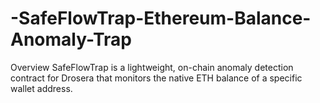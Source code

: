 # -SafeFlowTrap-Ethereum-Balance-Anomaly-Trap
Overview SafeFlowTrap is a lightweight, on-chain anomaly detection contract for Drosera that monitors the native ETH balance of a specific wallet address. 
